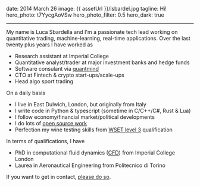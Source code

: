 date: 2014 March 26
image: {{ assetUrl }}/lsbardel.jpg
tagline: Hi!
hero_photo: t7YycgAoVSw
hero_photo_filter: 0.5
hero_dark: true

---

My name is Luca Sbardella and I'm a passionate tech lead working on
quantitative trading, machine-learning, real-time applications.
Over the last twenty plus years I have worked as

- Research assistant at Imperial College
- Quantitative analyst/trader at major investment banks and hedge funds
- Software consulant via [quantmind](https://quantmind.com)
- CTO at Fintech & crypto start-ups/scale-ups
- Head algo sport trading

On a daily basis

- I live in East Dulwich, London, but originally from Italy
- I write code in Python & typescript (sometime in C/C++/C#, Rust & Lua)
- I follow economy/financial market/political developments
- I do lots of [open source work](https://github.com/quantmind)
- Perfection my wine testing skills from [WSET level 3](https://www.northernwineschool.co.uk/c/courses/wine/wset-level-3-wine/) qualification

In terms of qualifications, I have

- PhD in computational fluid dynamics ([CFD](http://en.wikipedia.org/wiki/Computational_fluid_dynamics)) from Imperial College London
- Laurea in Aeronautical Engineering from Politecnico di Torino

If you want to get in contact, [please do so](/contact).
